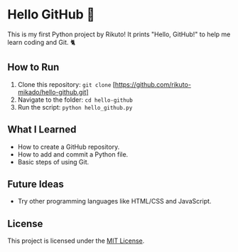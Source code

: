 # Hello GitHub 👋
This is my first Python project by Rikuto! It prints "Hello, GitHub!" to help me learn coding and Git. 🐈

## How to Run
1. Clone this repository: `git clone` [https://github.com/rikuto-mikado/hello-github.git]
2. Navigate to the folder: `cd hello-github`
3. Run the script: `python hello_github.py`

## What I Learned
- How to create a GitHub repository.
- How to add and commit a Python file.
- Basic steps of using Git.

## Future Ideas
- Try other programming languages like HTML/CSS and JavaScript.

## License
This project is licensed under the [MIT License](LICENSE).
